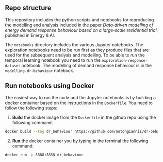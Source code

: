 ## Repo structure
This repository includes the python scripts and notebooks for reproducing the modelling and analysis included in the paper *Data-driven modelling of energy demand response behaviour based on a large-scale residential trial*, published in Energy & AI.

The `notebooks` directory includes the various Jupyter notebooks. The exploration notebooks need to be run first as they produce files that are used for the subsequent analysis and modelling.
To be able to run the temporal learning notebook you need to run the `exploration-response-dataset` notebook. The modelling of demand response behaviour is in the `modelling-dr-behaviour` notebook.

## Run notebooks using Docker
The easiest way to run the code and the Jupyter notebooks is by building a docker container based on the instructions in the `Dockerfile`. You need to follow the following steps:
1. **Build** the docker image from the `Dockerfile` in the github repo using the following command:
```bash
docker build --tag dr_behaviour https://github.com/antongiannis/dr-behaviour-modelling-residential.git#main
```
2. **Run** the docker container you by typing in the terminal the following command: 
```bash
docker run -p 8888:8888 dr_behaviour
```


